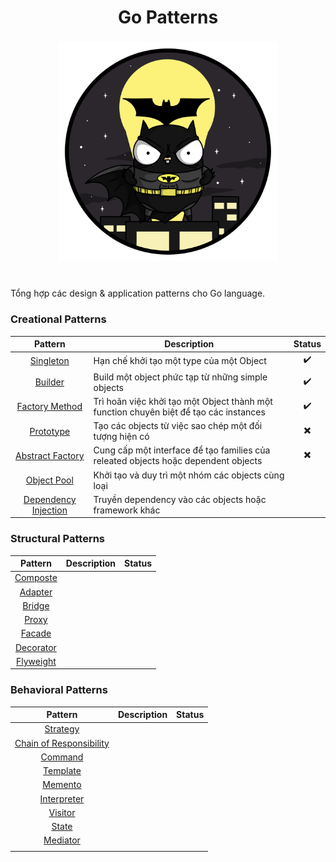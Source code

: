 <h1 align="center">Go Patterns</h1>
<h3 align="center">
  <img src="assets/images/BATMAN_GOPHER.png" height="350px">
</h3>
<h1 align="center"></h1>

Tổng hợp các design & application patterns cho Go language.

### Creational Patterns

|                    Pattern                     | Description                                                                           | Status |
|:----------------------------------------------:|---------------------------------------------------------------------------------------|:------:|
| [Singleton](creational/singleton/singleton.md) | Hạn chế khởi tạo một type của một Object                                              |   ✔️    |
|    [Builder](creational/builder/builder.md)    | Build một object phức tạp từ những simple objects                                     |   ✔️    |
|               [Factory Method]()               | Trì hoãn việc khởi tạo một Object thành một function chuyên biệt để tạo các instances |   ✔️    |
|                 [Prototype](creational/prototype/prototype.md)                  | Tạo các objects từ việc sao chép một đối tượng hiện có                                |   ✖️    |
|              [Abstract Factory]()              | Cung cấp một interface để tạo families của releated objects hoặc dependent objects    |   ✖️    |
|                [Object Pool]()                 | Khởi tạo và duy trì một nhóm các objects cùng loại                                    |        |
|            [Dependency Injection]()            | Truyền dependency vào các objects hoặc framework khác                                 |        |

### Structural Patterns

|    Pattern    | Description | Status |
|:-------------:|-------------|:------:|
| [Composte]()  |             |        |
|  [Adapter]()  |             |        |
|  [Bridge]()   |             |        |
|   [Proxy]()   |             |        |
|  [Facade]()   |             |        |
| [Decorator]() |             |        |
| [Flyweight]() |             |        |

### Behavioral Patterns

|           Pattern           | Description | Status |
|:---------------------------:|-------------|:------:|
|        [Strategy]()         |             |        |
| [Chain of Responsibility]() |             |        |
|         [Command]()         |             |        |
|        [Template]()         |             |        |
|         [Memento]()         |             |        |
|       [Interpreter]()       |             |        |
|         [Visitor]()         |             |        |
|          [State]()          |             |        |
|        [Mediator]()         |             |        |
|            []()             |             |        |
